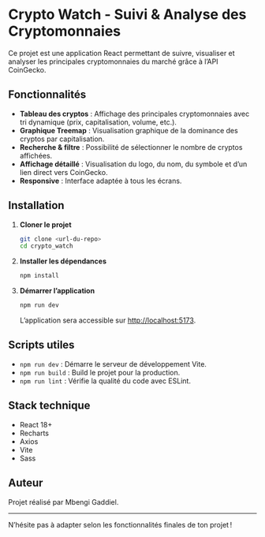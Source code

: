 # Crypto Watch - Suivi & Analyse des Cryptomonnaies

Ce projet est une application React permettant de suivre, visualiser et analyser les principales cryptomonnaies du marché grâce à l’API CoinGecko.

## Fonctionnalités

- **Tableau des cryptos** : Affichage des principales cryptomonnaies avec tri dynamique (prix, capitalisation, volume, etc.).
- **Graphique Treemap** : Visualisation graphique de la dominance des cryptos par capitalisation.
- **Recherche & filtre** : Possibilité de sélectionner le nombre de cryptos affichées.
- **Affichage détaillé** : Visualisation du logo, du nom, du symbole et d’un lien direct vers CoinGecko.
- **Responsive** : Interface adaptée à tous les écrans.

## Installation

1. **Cloner le projet**
   ```bash
   git clone <url-du-repo>
   cd crypto_watch
   ```
2. **Installer les dépendances**
   ```bash
   npm install
   ```
3. **Démarrer l’application**
   ```bash
   npm run dev
   ```
   L’application sera accessible sur [http://localhost:5173](http://localhost:5173).

## Scripts utiles

- `npm run dev` : Démarre le serveur de développement Vite.
- `npm run build` : Build le projet pour la production.
- `npm run lint` : Vérifie la qualité du code avec ESLint.

## Stack technique

- React 18+
- Recharts
- Axios
- Vite
- Sass

## Auteur

Projet réalisé par Mbengi Gaddiel.

---

N’hésite pas à adapter selon les fonctionnalités finales de ton projet !
